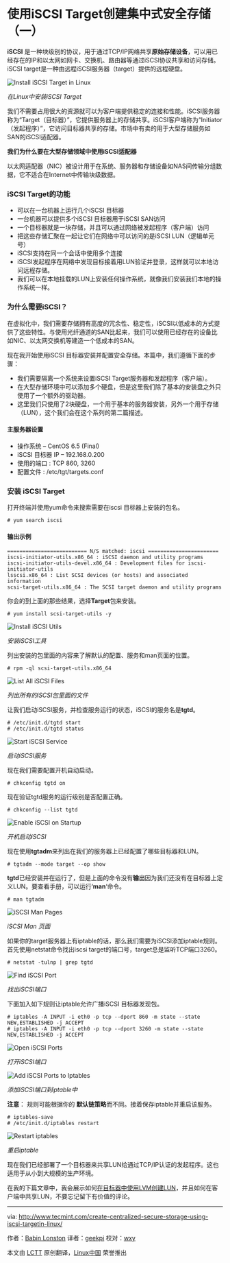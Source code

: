 使用iSCSI Target创建集中式安全存储（一）
================================================================================
**iSCSI** 是一种块级别的协议，用于通过TCP/IP网络共享**原始存储设备**，可以用已经存在的IP和以太网如网卡、交换机、路由器等通过iSCSI协议共享和访问存储。iSCSI target是一种由远程iSCSI服务器（target）提供的远程硬盘。

![Install iSCSI Target in Linux](http://www.tecmint.com/wp-content/uploads/2014/07/Install-iSCSI-Target-in-Linux.jpg)

*在Linux中安装iSCSI Target*

我们不需要占用很大的资源就可以为客户端提供稳定的连接和性能。iSCSI服务器称为“Target（目标器）”，它提供服务器上的存储共享。iSCSI客户端称为“Initiator（发起程序）”，它访问目标器共享的存储。市场中有卖的用于大型存储服务如SAN的iSCSI适配器。

**我们为什么要在大型存储领域中使用iSCSI适配器**

以太网适配器（NIC）被设计用于在系统、服务器和存储设备如NAS间传输分组数据，它不适合在Internet中传输块级数据。

### iSCSI Target的功能 ###

- 可以在一台机器上运行几个iSCSI 目标器
- 一台机器可以提供多个iSCSI 目标器用于iSCSI SAN访问
- 一个目标器就是一块存储，并且可以通过网络被发起程序（客户端）访问
- 把这些存储汇聚在一起让它们在网络中可以访问的是iSCSI LUN（逻辑单元号）
- iSCSI支持在同一个会话中使用多个连接
- iSCSI发起程序在网络中发现目标接着用LUN验证并登录，这样就可以本地访问远程存储。
- 我们可以在本地挂载的LUN上安装任何操作系统，就像我们安装我们本地的操作系统一样。

### 为什么需要iSCSI？ ###

在虚拟化中，我们需要存储拥有高度的冗余性、稳定性，iSCSI以低成本的方式提供了这些特性。与使用光纤通道的SAN比起来，我们可以使用已经存在的设备比如NIC、以太网交换机等建造一个低成本的SAN。

现在我开始使用iSCSI 目标器安装并配置安全存储。本篇中，我们遵循下面的步骤：

- 我们需要隔离一个系统来设置iSCSI Target服务器和发起程序（客户端）。
- 在大型存储环境中可以添加多个硬盘，但是这里我们除了基本的安装盘之外只使用了一个额外的驱动器。
- 这里我们只使用了2块硬盘，一个用于基本的服务器安装，另外一个用于存储（LUN），这个我们会在这个系列的第二篇描述。

#### 主服务器设置 ####

- 操作系统 – CentOS  6.5 (Final)
- iSCSI 目标器 IP – 192.168.0.200
- 使用的端口 : TCP 860, 3260
- 配置文件 : /etc/tgt/targets.conf

### 安装 iSCSI Target ###

打开终端并使用yum命令来搜索需要在iscsi 目标器上安装的包名。

    # yum search iscsi

#### 输出示例 ####

    ========================== N/S matched: iscsi =======================
    iscsi-initiator-utils.x86_64 : iSCSI daemon and utility programs
    iscsi-initiator-utils-devel.x86_64 : Development files for iscsi-initiator-utils
    lsscsi.x86_64 : List SCSI devices (or hosts) and associated information
    scsi-target-utils.x86_64 : The SCSI target daemon and utility programs

你会的到上面的那些结果，选择**Target**包来安装。

    # yum install scsi-target-utils -y

![Install iSCSI Utils](http://www.tecmint.com/wp-content/uploads/2014/07/Install-iSCSI-in-Linux.jpg)

*安装iSCSI工具*

列出安装的包里面的内容来了解默认的配置、服务和man页面的位置。

    # rpm -ql scsi-target-utils.x86_64

![List All iSCSI Files](http://www.tecmint.com/wp-content/uploads/2014/07/List-All-ISCSI-Files.jpg)

*列出所有的iSCSI包里面的文件*

让我们启动iSCSI服务，并检查服务运行的状态，iSCSI的服务名是**tgtd**。

    # /etc/init.d/tgtd start
    # /etc/init.d/tgtd status

![Start iSCSI Service](http://www.tecmint.com/wp-content/uploads/2014/07/Start-iSCSI-Service.jpg)

*启动iSCSI服务*

现在我们需要配置开机自动启动。

    # chkconfig tgtd on

现在验证tgtd服务的运行级别是否配置正确。

    # chkconfig --list tgtd

![Enable iSCSI on Startup](http://www.tecmint.com/wp-content/uploads/2014/07/Enable-iSCSI-on-Startup.jpg)

*开机启动iSCSI*

现在使用**tgtadm**来列出在我们的服务器上已经配置了哪些目标器和LUN。

    # tgtadm --mode target --op show

**tgtd**已经安装并在运行了，但是上面的命令没有**输出**因为我们还没有在目标器上定义LUN。要查看手册，可以运行‘**man**‘命令。

    # man tgtadm

![iSCSI Man Pages](http://www.tecmint.com/wp-content/uploads/2014/07/iSCSI-Man-Pages.jpg)

*iSCSI Man 页面*

如果你的target服务器上有iptable的话，那么我们需要为iSCSI添加iptable规则。首先使用netstat命令找出iscsi target的端口号，target总是监听TCP端口3260。

    # netstat -tulnp | grep tgtd

![Find iSCSI Port](http://www.tecmint.com/wp-content/uploads/2014/07/Find-iSCSI-Port.jpg)

*找出iSCSI端口*

下面加入如下规则让iptable允许广播iSCSI 目标器发现包。

    # iptables -A INPUT -i eth0 -p tcp --dport 860 -m state --state NEW,ESTABLISHED -j ACCEPT
    # iptables -A INPUT -i eth0 -p tcp --dport 3260 -m state --state NEW,ESTABLISHED -j ACCEPT

![Open iSCSI Ports](http://www.tecmint.com/wp-content/uploads/2014/07/Open-iSCSI-Ports.jpg)

*打开iSCSI端口*

![Add iSCSI Ports to Iptables](http://www.tecmint.com/wp-content/uploads/2014/07/Add-iSCSI-Ports-to-Iptables.jpg)

*添加iSCSI端口到iptable中*

**注意**： 规则可能根据你的 **默认链策略**而不同。接着保存iptable并重启该服务。

    # iptables-save
    # /etc/init.d/iptables restart

![Restart iptables](http://www.tecmint.com/wp-content/uploads/2014/07/Restart-iptables.jpg)

*重启iptable*

现在我们已经部署了一个目标器来共享LUN给通过TCP/IP认证的发起程序。这也适用于从小到大规模的生产环境。

在我的下篇文章中，我会展示如何[在目标器中使用LVM创建LUN][1]，并且如何在客户端中共享LUN，不要忘记留下有价值的评论。

--------------------------------------------------------------------------------

via: http://www.tecmint.com/create-centralized-secure-storage-using-iscsi-targetin-linux/

作者：[Babin Lonston][a]
译者：[geekpi](https://github.com/geekpi)
校对：[wxy](https://github.com/wxy)

本文由 [LCTT](https://github.com/LCTT/TranslateProject) 原创翻译，[Linux中国](http://linux.cn/) 荣誉推出

[a]:http://www.tecmint.com/author/babinlonston/
[1]:http://www.tecmint.com/create-luns-using-lvm-in-iscsi-target/